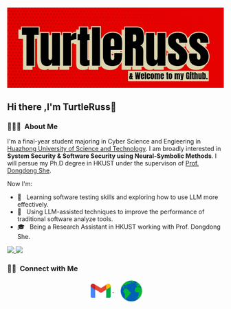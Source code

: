 ![](https://github.com/tttturtle-russ/tttturtle-russ/blob/main/img/img.png)
## Hi there ,I'm TurtleRuss👋
### 👨🏻‍💻 &nbsp;About Me
I'm a final-year student majoring in Cyber Science and Engieering in [Huazhong University of Science and Technology](https://hust.edu.cn). I am broadly interested in **System Security & Software Security using Neural-Symbolic Methods**. I will persue my Ph.D degree in HKUST under the supervison of [Prof. Dongdong She](https://cse.hkust.edu.hk/~dongdong/).

Now I'm:

- 🤖 &nbsp; Learning software testing skills and exploring how to use LLM more effectively.
- 🤔 &nbsp; Using LLM-assisted techniques to improve the performance of traditional software analyze tools.
- 🎓 &nbsp; Being a Research Assistant in HKUST working with Prof. Dongdong She.


<a href="https://github.com/tttturtle-russ">
  <img height="180em" src="https://github-readme-stats.vercel.app/api?username=tttturtle-russ&theme=buefy&show_icons=true" />
  <img height="180em" src="https://github-readme-stats.vercel.app/api/top-langs/?username=tttturtle-russ&theme=buefy&layout=compact" />
</a>


### 🤝🏻 &nbsp;Connect with Me 
<p align="center">
  <a href="mailto:tttturtleruss@gmail.com" target="_blank">
    <img align="center" src="img/gmail.png" alt="mail" height="50" width="55" />
  </a>
  &nbsp;&nbsp;&nbsp;
  <a href="https://tttturtle-russ.github.io" target="_blank">
    <img align="center" src="img/web.png" alt="website" height="50" width="50" />
  </a>
</p>
